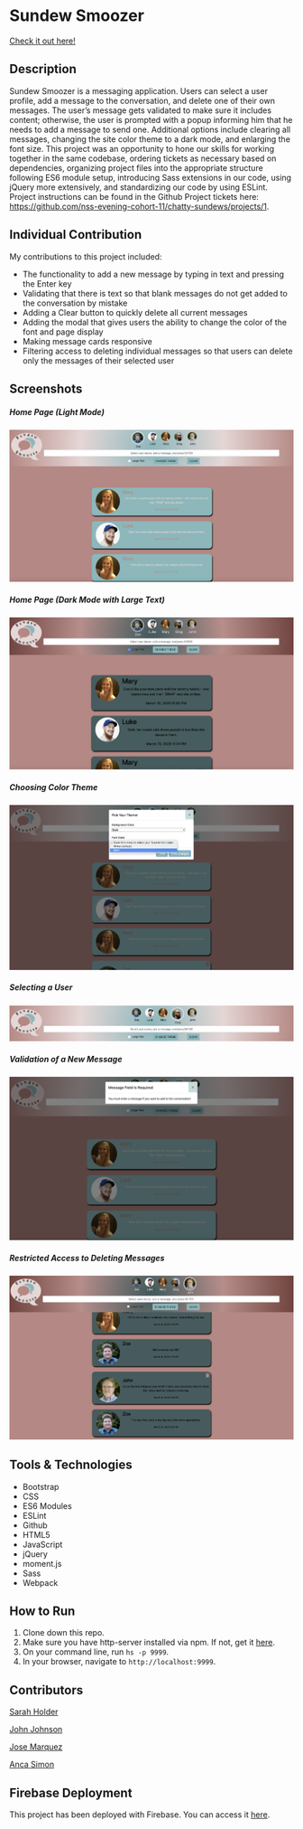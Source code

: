 # Sundew Smoozer

[Check it out here!](https://sundews-7cdbf.firebaseapp.com/)

## Description
Sundew Smoozer is a messaging application. Users can select a user profile, add a message to the conversation, and delete one of their own messages. The user’s message gets validated to make sure it includes content; otherwise, the user is prompted with a popup informing him that he needs to add a message to send one. Additional options include clearing all messages, changing the site color theme to a dark mode, and enlarging the font size. This project was an opportunity to hone our skills for working together in the same codebase, ordering tickets as necessary based on dependencies, organizing project files into the appropriate structure following ES6 module setup, introducing Sass extensions in our code, using jQuery more extensively, and standardizing our code by using ESLint. 
Project instructions can be found in the Github Project tickets here: https://github.com/nss-evening-cohort-11/chatty-sundews/projects/1.

## Individual Contribution
My contributions to this project included:
* The functionality to add a new message by typing in text and pressing the Enter key
* Validating that there is text so that blank messages do not get added to the conversation by mistake
* Adding a Clear button to quickly delete all current messages
* Adding the modal that gives users the ability to change the color of the font and page display
* Making message cards responsive
* Filtering access to deleting individual messages so that users can delete only the messages of their selected user

## Screenshots

##### Home Page (Light Mode)
![Home Page - Light Mode](src/sundews-img/home_light_mode.png)

##### Home Page (Dark Mode with Large Text)
![Home Page - Dark Mode](src/sundews-img/home_dark_mode.png)

##### Choosing Color Theme
![Color Theme Modal](src/sundews-img/color_theme_modal.png)

##### Selecting a User
![Select User](src/sundews-img/change_users.png)

##### Validation of a New Message
![Validation](src/sundews-img/validation.png)

##### Restricted Access to Deleting Messages
![Deleting](src/sundews-img/delete.png)

## Tools & Technologies
* Bootstrap
* CSS
* ES6 Modules
* ESLint
* Github
* HTML5
* JavaScript
* jQuery
* moment.js
* Sass
* Webpack

## How to Run
1. Clone down this repo.
1. Make sure you have http-server installed via npm. If not, get it [here](https://www.npmjs.com/package/http-server).
1. On your command line, run `hs -p 9999`.
1. In your browser, navigate to `http://localhost:9999`.

## Contributors
[Sarah Holder](https://github.com/sarahholder)

[John Johnson](https://github.com/John-Ryan-Johnson)

[Jose Marquez](https://github.com/Jmarquez8951)

[Anca Simon](https://github.com/ancasimon)


## Firebase Deployment
This project has been deployed with Firebase. 
You can access it [here](https://sundews-7cdbf.firebaseapp.com/). 

